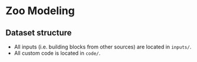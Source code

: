 # Zoo Modeling

## Dataset structure

- All inputs (i.e. building blocks from other sources) are located in
  `inputs/`.
- All custom code is located in `code/`.
